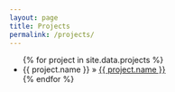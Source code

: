 ```yaml
---
layout: page
title: Projects
permalink: /projects/
---
```


<ul>
  {% for project in site.data.projects %}
    <li><span>{{ project.name }}</span> &raquo; <a href="https://github.com/{{ post.url }}">{{ project.name }}</a></li>
  {% endfor %}
</ul>
